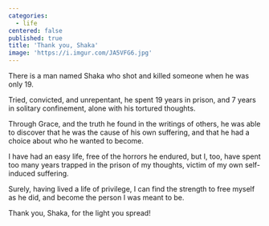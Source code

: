```yaml
---
categories:
  - life
centered: false
published: true
title: 'Thank you, Shaka'
image: 'https://i.imgur.com/JA5VFG6.jpg'
---
```

There is a man named Shaka
who shot and killed someone
when he was only 19.

Tried, convicted, and unrepentant,
he spent 19 years in prison,
and 7 years in solitary confinement,
alone with his tortured thoughts.

Through Grace,
and the truth he found 
in the writings of others,
he was able to discover
that he was the cause
of his own suffering,
and that he had a choice
about who he wanted to become.

I have had an easy life,
free of the horrors he endured,
but I, too, have spent too many years
trapped in the prison of my thoughts,
victim of my own self-induced suffering.

Surely, 
having lived a life of privilege,
I can find the strength 
to free myself as he did,
and become the person
I was meant to be.

Thank you, Shaka,
for the light you spread!

